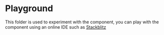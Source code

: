 # Playground

This folder is used to experiment with the component, you can play with the component using an online IDE such as [Stackblitz](https://stackblitz.com/github/OmarCastro/its-i18n/tree/main/playground?file=index.html)
